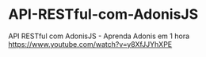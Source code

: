 # API-RESTful-com-AdonisJS

API RESTful com AdonisJS - Aprenda Adonis em 1 hora
https://www.youtube.com/watch?v=y8XfJJYhXPE
